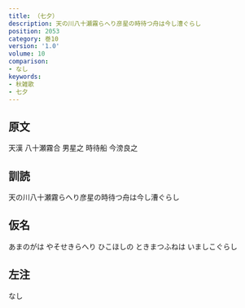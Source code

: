 ```yaml
---
title: （七夕）
description: 天の川八十瀬霧らへり彦星の時待つ舟は今し漕ぐらし
position: 2053
category: 巻10
version: '1.0'
volume: 10
comparison:
- なし
keywords:
- 秋雑歌
- 七夕
---
```


## 原文

天漢 八十瀬霧合 男星之 時待船 今滂良之

## 訓読

天の川八十瀬霧らへり彦星の時待つ舟は今し漕ぐらし

## 仮名

あまのがは やそせきらへり ひこほしの ときまつふねは いましこぐらし

## 左注

なし
